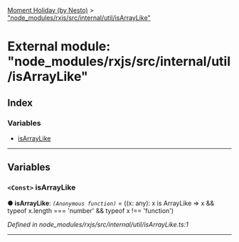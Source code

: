 [Moment Holiday (by Nesto)](../README.md) > ["node_modules/rxjs/src/internal/util/isArrayLike"](../modules/_node_modules_rxjs_src_internal_util_isarraylike_.md)

# External module: "node_modules/rxjs/src/internal/util/isArrayLike"

## Index

### Variables

* [isArrayLike](_node_modules_rxjs_src_internal_util_isarraylike_.md#isarraylike)

---

## Variables

<a id="isarraylike"></a>

### `<Const>` isArrayLike

**● isArrayLike**: *`(Anonymous function)`* =  (<T>(x: any): x is ArrayLike<T> => x && typeof x.length === 'number' && typeof x !== 'function')

*Defined in node_modules/rxjs/src/internal/util/isArrayLike.ts:1*

___

